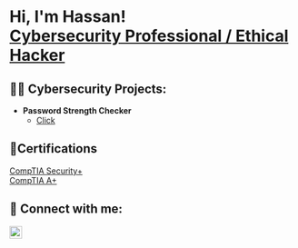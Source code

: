 <h1>Hi, I'm Hassan! <br/><a  <a href="https://www.linkedin.com/in/joshmadakor/">Cybersecurity Professional / Ethical Hacker</a>

<h2>👨‍💻 Cybersecurity Projects:</h2>

- <b>Password Strength Checker</b>
  - [Click](https://github.com/hassanazeem2/password_strength_checker)

<h2>📜Certifications</h2>
<a href="https://www.comptia.org/certifications/security">CompTIA Security+</a><br>
<a href="https://www.comptia.org/certifications/a">CompTIA A+</a>


<h2> 🤳 Connect with me:</h2>


[<img align="left" alt="JoshMadakor | LinkedIn" width="22px" src="https://cdn.jsdelivr.net/npm/simple-icons@v3/icons/linkedin.svg" />][linkedin]



[linkedin]: https://www.linkedin.com/in/hassan-azeem-9849b827b/

<!--
